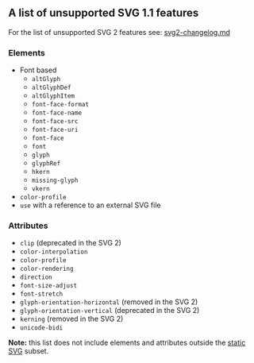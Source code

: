 ## A list of unsupported SVG 1.1 features

For the list of unsupported SVG 2 features see: [svg2-changelog.md](./svg2-changelog.md)

### Elements

- Font based
  - `altGlyph`
  - `altGlyphDef`
  - `altGlyphItem`
  - `font-face-format`
  - `font-face-name`
  - `font-face-src`
  - `font-face-uri`
  - `font-face`
  - `font`
  - `glyph`
  - `glyphRef`
  - `hkern`
  - `missing-glyph`
  - `vkern`
- `color-profile`
- `use` with a reference to an external SVG file

### Attributes

- `clip` (deprecated in the SVG 2)
- `color-interpolation`
- `color-profile`
- `color-rendering`
- `direction`
- `font-size-adjust`
- `font-stretch`
- `glyph-orientation-horizontal` (removed in the SVG 2)
- `glyph-orientation-vertical` (deprecated in the SVG 2)
- `kerning` (removed in the SVG 2)
- `unicode-bidi`

**Note:** this list does not include elements and attributes outside the
[static SVG](http://www.w3.org/TR/SVG11/feature#SVG-static) subset.
